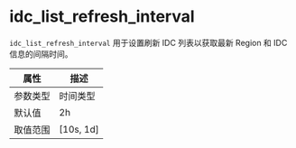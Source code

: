 # idc_list_refresh_interval

`idc_list_refresh_interval` 用于设置刷新 IDC 列表以获取最新 Region 和 IDC 信息的间隔时间。

|  属性    | 描述     |
|----------|---------|
| 参数类型 |   时间类型      |
| 默认值   | 2h     |
| 取值范围 | [10s, 1d]  |
